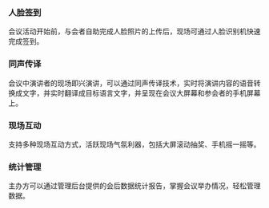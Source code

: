 
### 人脸签到
会议活动开始前，与会者自助完成人脸照片的上传后，现场可通过人脸识别机快速完成签到。

### 同声传译
会议中演讲者的现场即兴演讲，可以通过同声传译技术，实时将演讲内容的语音转换成文字，并实时翻译成目标语言文字，并呈现在会议大屏幕和参会者的手机屏幕上。

### 现场互动
支持多种现场互动方式，活跃现场气氛利器，包括大屏滚动抽奖、手机摇一摇等。

### 统计管理
主办方可以通过管理后台提供的会后数据统计报告，掌握会议举办情况，轻松管理数据。

